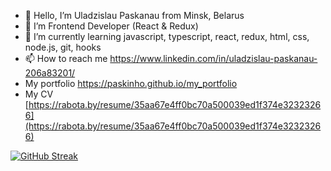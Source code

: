- 👋 Hello, I’m Uladzislau Paskanau from Minsk, Belarus
- 👀 I’m Frontend Developer (React & Redux)
- 🌱 I’m currently learning javascript, typescript, react, redux, html, css, node.js, git, hooks
- 📫 How to reach me https://www.linkedin.com/in/uladzislau-paskanau-206a83201/
- My portfolio https://paskinho.github.io/my_portfolio
- My CV [https://rabota.by/resume/35aa67e4ff0bc70a500039ed1f374e32323266](https://rabota.by/resume/35aa67e4ff0bc70a500039ed1f374e32323266)


[![GitHub Streak](https://streak-stats.demolab.com/?user=Paskinho)](https://git.io/streak-stats)

<!---
Paskinho/Paskinho is a ✨ special ✨ repository because its `README.md` (this file) appears on your GitHub profile.
You can click the Preview link to take a look at your changes

